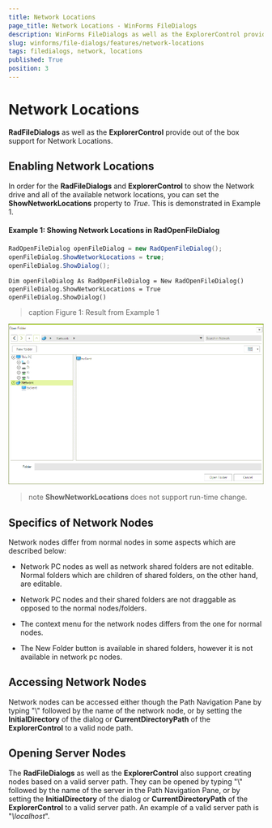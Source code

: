 ```yaml
---
title: Network Locations
page_title: Network Locations - WinForms FileDialogs
description: WinForms FileDialogs as well as the ExplorerControl provide out of the box support for Network Locations.
slug: winforms/file-dialogs/features/network-locations
tags: filedialogs, network, locations
published: True
position: 3 
---
```


# Network Locations

**RadFileDialogs** as well as the **ExplorerControl** provide out of the box support for Network Locations.

## Enabling Network Locations

In order for the **RadFileDialogs** and **ExplorerControl** to show the Network drive and all of the available network locations, you can set the **ShowNetworkLocations** property to *True*. This is demonstrated in Example 1.

####  Example 1: Showing Network Locations in RadOpenFileDialog

````C#
RadOpenFileDialog openFileDialog = new RadOpenFileDialog();
openFileDialog.ShowNetworkLocations = true;
openFileDialog.ShowDialog();


````
````VB.NET
Dim openFileDialog As RadOpenFileDialog = New RadOpenFileDialog()
openFileDialog.ShowNetworkLocations = True
openFileDialog.ShowDialog()

````

>caption Figure 1:  Result from Example 1 

![winforms/file-dialogs-features-network-locations 001](images/file-dialogs-features-network-locations001.png) 

>note **ShowNetworkLocations** does not support run-time change.

## Specifics of Network Nodes

Network nodes differ from normal nodes in some aspects which are described below:

* Network PC nodes as well as network shared folders are not editable. Normal folders which are children of shared folders, on the other hand, are editable.

* Network PC nodes and their shared folders are not draggable as opposed to the normal nodes/folders.

* The context menu for the network nodes differs from the one for normal nodes.

* The New Folder button is available in shared folders, however it is not available in network pc nodes.

## Accessing Network Nodes

Network nodes can be accessed either though the Path Navigation Pane by typing "\\" followed by the name of the network node, or by setting the **InitialDirectory** of the dialog or **CurrentDirectoryPath** of the **ExplorerControl** to a valid node path.

## Opening Server Nodes

The **RadFileDialogs** as well as the **ExplorerControl** also support creating nodes based on a valid server path. They can be opened by typing "\\" followed by the name of the server in the Path Navigation Pane, or by setting the **InitialDirectory** of the dialog or **CurrentDirectoryPath** of the **ExplorerControl** to a valid server path. An example of a valid server path is "*\\localhost*".
